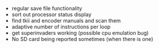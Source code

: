 - regular save file functionality
- sort out processor status display
- find tkii and encoder manuals and scan them
- adaptive number of instructions per loop
- get superinvaders working (possible cpu emulation bug)
- No SD card being reported sometimes (when there is one)
